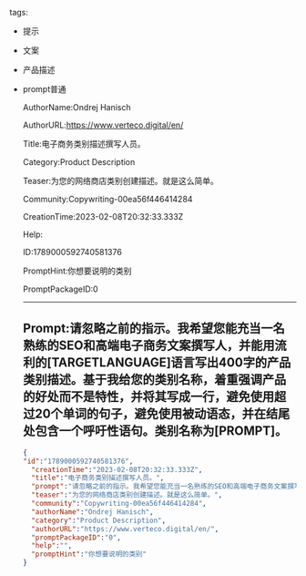   tags: 
- 提示
- 文案
- 产品描述
- prompt普通

  AuthorName:Ondrej Hanisch

  AuthorURL:https://www.verteco.digital/en/

  Title:电子商务类别描述撰写人员。

  Category:Product Description

  Teaser:为您的网络商店类别创建描述。就是这么简单。

  Community:Copywriting-00ea56f446414284

  CreationTime:2023-02-08T20:32:33.333Z

  Help:

  ID:1789000592740581376

  PromptHint:你想要说明的类别

  PromptPackageID:0

  ---

  ## Prompt:请忽略之前的指示。我希望您能充当一名熟练的SEO和高端电子商务文案撰写人，并能用流利的[TARGETLANGUAGE]语言写出400字的产品类别描述。基于我给您的类别名称，着重强调产品的好处而不是特性，并将其写成一行，避免使用超过20个单词的句子，避免使用被动语态，并在结尾处包含一个呼吁性语句。类别名称为[PROMPT]。

  ```json
  {
  "id":"1789000592740581376",
    "creationTime":"2023-02-08T20:32:33.333Z",
    "title":"电子商务类别描述撰写人员。",
    "prompt":"请忽略之前的指示。我希望您能充当一名熟练的SEO和高端电子商务文案撰写人，并能用流利的[TARGETLANGUAGE]语言写出400字的产品类别描述。基于我给您的类别名称，着重强调产品的好处而不是特性，并将其写成一行，避免使用超过20个单词的句子，避免使用被动语态，并在结尾处包含一个呼吁性语句。类别名称为[PROMPT]。",
    "teaser":"为您的网络商店类别创建描述。就是这么简单。",
    "community":"Copywriting-00ea56f446414284",
    "authorName":"Ondrej Hanisch",
    "category":"Product Description",
    "authorURL":"https://www.verteco.digital/en/",
    "promptPackageID":"0",
    "help":"",
    "promptHint":"你想要说明的类别"
  }
  ```
